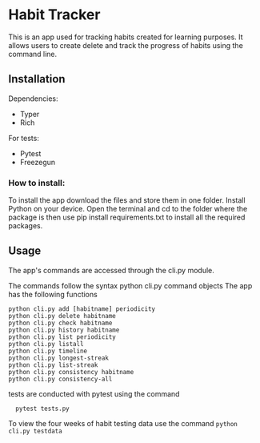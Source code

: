 # Habit Tracker
This is an app used for tracking habits created for learning purposes.
It allows users to create delete and track the progress of habits using
the command line.
## Installation
Dependencies:
- Typer
- Rich

For tests:
- Pytest
- Freezegun

### How to install:

To install the app download the files and store them in one folder. Install Python on your device. Open the terminal 
and cd to the folder where the package is then use pip install requirements.txt to install all the 
required packages.

## Usage
The app's commands are accessed through the cli.py module.

The commands follow the syntax python cli.py command objects
The app has the following functions
```
python cli.py add [habitname] periodicity
python cli.py delete habitname
python cli.py check habitname
python cli.py history habitname
python cli.py list periodicity
python cli.py listall
python cli.py timeline
python cli.py longest-streak
python cli.py list-streak
python cli.py consistency habitname
python cli.py consistency-all
```
tests are conducted with pytest using the command 
```
  pytest tests.py
```
To view the four weeks of habit testing data use the command
```python cli.py testdata```